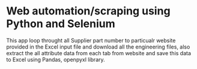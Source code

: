 # Web automation/scraping using Python and Selenium

This app loop throught all Supplier part number to particualr website provided in the Excel input file and download all the engineering files, also extract the all attribute data from each tab from website and save this data to Excel using Pandas, openpyxl library.
